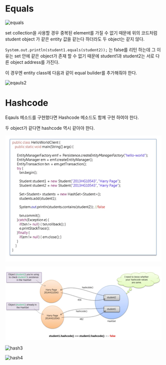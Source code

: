 # Equals
![equals](images/jpa-equals.png)

set collection을 사용할 경우 중복된 element를 가질 수 없기 때문에 위의 코드처럼 student object 가 같은 entity 값을 같는다 하더라도 두 object는 같지 않다. 

`System.out.println(student1.equals(student2));` 는 false를 리턴 하는데 그 이유는 set 안에 같은 object가 존재 할 수 없기 때문에 student1과 student2는 서로 다른 object address를 가진다. 

이 경우엔 entity class에 다음과 같이 equal bulider를 추가해줘야 한다.

![eqauls2](images/jpa-equals2.png)

# Hashcode

Eqauls 메소드를 구현했다면 Hashcode 메소드도 함께 구현 하여야 한다.

두 object가 같다면 hashcode 역시 같아야 한다.

![hash1](images/hashcode.png)

![hash2](images/hashcode2.png)

![hash3](images/hashcode3.png)

![hash4](images/hashcode4.png)